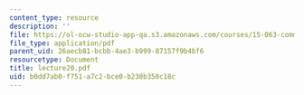 ```yaml
---
content_type: resource
description: ''
file: https://ol-ocw-studio-app-qa.s3.amazonaws.com/courses/15-063-communicating-with-data-summer-2003/b0dd7ab0f751a7c2bce0b230b350c18c_lecture20.pdf
file_type: application/pdf
parent_uid: 26aecb81-bcbb-4ae3-b999-87157f9b4bf6
resourcetype: Document
title: lecture20.pdf
uid: b0dd7ab0-f751-a7c2-bce0-b230b350c18c
---
```

